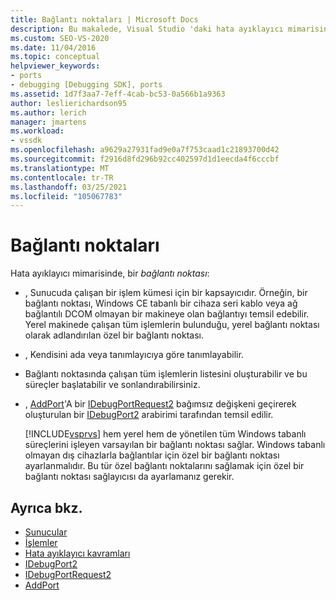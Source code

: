 ```yaml
---
title: Bağlantı noktaları | Microsoft Docs
description: Bu makalede, Visual Studio 'daki hata ayıklayıcı mimarisinde bir bağlantı noktasının tanımı ve rolü açıklanır.
ms.custom: SEO-VS-2020
ms.date: 11/04/2016
ms.topic: conceptual
helpviewer_keywords:
- ports
- debugging [Debugging SDK], ports
ms.assetid: 1d7f3aa7-7eff-4cab-bc53-0a566b1a9363
author: leslierichardson95
ms.author: lerich
manager: jmartens
ms.workload:
- vssdk
ms.openlocfilehash: a9629a27931fad9e0a7f753caad1c21893700d42
ms.sourcegitcommit: f2916d8fd296b92cc402597d1d1eecda4f6cccbf
ms.translationtype: MT
ms.contentlocale: tr-TR
ms.lasthandoff: 03/25/2021
ms.locfileid: "105067783"
---
```

# <a name="ports"></a>Bağlantı noktaları
Hata ayıklayıcı mimarisinde, bir *bağlantı noktası*:

- , Sunucuda çalışan bir işlem kümesi için bir kapsayıcıdır. Örneğin, bir bağlantı noktası, Windows CE tabanlı bir cihaza seri kablo veya ağ bağlantılı DCOM olmayan bir makineye olan bağlantıyı temsil edebilir. Yerel makinede çalışan tüm işlemlerin bulunduğu, yerel bağlantı noktası olarak adlandırılan özel bir bağlantı noktası.

- , Kendisini ada veya tanımlayıcıya göre tanımlayabilir.

- Bağlantı noktasında çalışan tüm işlemlerin listesini oluşturabilir ve bu süreçler başlatabilir ve sonlandırabilirsiniz.

- , [AddPort](../../extensibility/debugger/reference/idebugportsupplier2-addport.md)'A bir [IDebugPortRequest2](../../extensibility/debugger/reference/idebugportrequest2.md) bağımsız değişkeni geçirerek oluşturulan bir [IDebugPort2](../../extensibility/debugger/reference/idebugport2.md) arabirimi tarafından temsil edilir.

  [!INCLUDE[vsprvs](../../code-quality/includes/vsprvs_md.md)] hem yerel hem de yönetilen tüm Windows tabanlı süreçlerini işleyen varsayılan bir bağlantı noktası sağlar. Windows tabanlı olmayan dış cihazlarla bağlantılar için özel bir bağlantı noktası ayarlanmalıdır. Bu tür özel bağlantı noktalarını sağlamak için özel bir bağlantı noktası sağlayıcısı da ayarlamanız gerekir.

## <a name="see-also"></a>Ayrıca bkz.
- [Sunucular](../../extensibility/debugger/servers-visual-studio-sdk.md)
- [İşlemler](../../extensibility/debugger/processes.md)
- [Hata ayıklayıcı kavramları](../../extensibility/debugger/debugger-concepts.md)
- [IDebugPort2](../../extensibility/debugger/reference/idebugport2.md)
- [IDebugPortRequest2](../../extensibility/debugger/reference/idebugportrequest2.md)
- [AddPort](../../extensibility/debugger/reference/idebugportsupplier2-addport.md)
